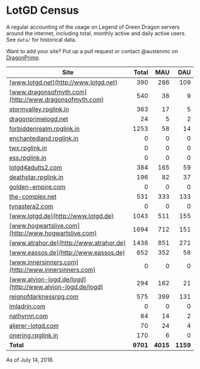 # LotGD Census
A regular accounting of the usage on Legend of Green Dragon servers around the internet, including total, monthly active and daily active users. See `data/` for historical data.

Want to add your site? Put up a pull request or contact @austenmc on [DragonPrime](http://dragonprime.net).


Site | Total | MAU | DAU
--- | ---:| ---:| ---:
[www.lotgd.net](http://www.lotgd.net)|390|286|109
[www.dragonsofmyth.com](http://www.dragonsofmyth.com)|540|38|9
[stormvalley.rpglink.in](http://stormvalley.rpglink.in)|363|17|5
[dragonprimelogd.net](http://dragonprimelogd.net)|24|5|2
[forbiddenrealm.rpglink.in](http://forbiddenrealm.rpglink.in)|1253|58|14
[enchantedland.rpglink.in](http://enchantedland.rpglink.in)|0|0|0
[twx.rpglink.in](http://twx.rpglink.in)|0|0|0
[ess.rpglink.in](http://ess.rpglink.in)|0|0|0
[lotgd4adults2.com](http://lotgd4adults2.com)|384|165|59
[deathstar.rpglink.in](http://deathstar.rpglink.in)|196|82|37
[golden-empire.com](http://golden-empire.com)|0|0|0
[the-complex.net](http://the-complex.net)|531|333|133
[tynastera2.com](http://tynastera2.com)|0|0|0
[www.lotgd.de](http://www.lotgd.de)|1043|511|155
[www.hogwartslive.com](http://www.hogwartslive.com)|1694|712|151
[www.atrahor.de](http://www.atrahor.de)|1438|851|271
[www.eassos.de](http://www.eassos.de)|652|352|56
[www.innersinners.com](http://www.innersinners.com)|0|0|0
[www.alvion-logd.de/logd](http://www.alvion-logd.de/logd)|294|162|21
[reignofdarknessrpg.com](http://reignofdarknessrpg.com)|575|399|131
[imladrin.com](http://imladrin.com)|0|0|0
[nathyrnn.com](http://nathyrnn.com)|84|14|2
[aljerer-lotgd.com](http://aljerer-lotgd.com)|70|24|4
[onering.rpglink.in](http://onering.rpglink.in)|170|6|0
**Total**|**9701**|**4015**|**1159**

As of July 14, 2018.
